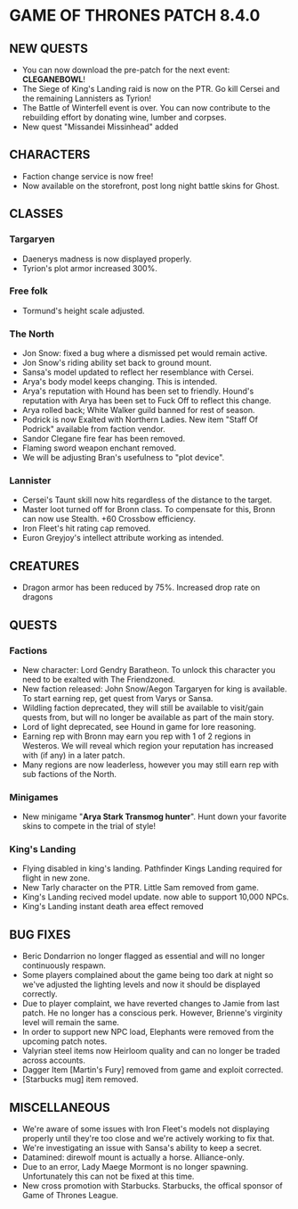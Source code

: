 # GAME OF THRONES PATCH 8.4.0

## NEW QUESTS

- You can now download the pre-patch for the next event: **CLEGANEBOWL**!
- The Siege of King's Landing raid is now on the PTR. Go kill Cersei and the remaining Lannisters as Tyrion!
- The Battle of Winterfell event is over. You can now contribute to the rebuilding effort by donating wine, lumber and corpses.
- New quest "Missandei Missinhead" added

## CHARACTERS

- Faction change service is now free!
- Now available on the storefront, post long night battle skins for Ghost.

## CLASSES

### Targaryen

- Daenerys madness is now displayed properly.
- Tyrion's plot armor increased 300%.

### Free folk

- Tormund's height scale adjusted.

### The North

- Jon Snow: fixed a bug where a dismissed pet would remain active.
- Jon Snow's riding ability set back to ground mount.
- Sansa's model updated to reflect her resemblance with Cersei.
- Arya's body model keeps changing. This is intended. 
- Arya's reputation with Hound has been set to friendly. Hound's reputation with Arya has been set to Fuck Off to reflect this change.
- Arya rolled back; White Walker guild banned for rest of season.
- Podrick is now Exalted with Northern Ladies. New item "Staff Of Podrick" available from faction vendor.
- Sandor Clegane fire fear has been removed.
- Flaming sword weapon enchant removed.
- We will be adjusting Bran's usefulness to "plot device".

### Lannister

- Cersei's Taunt skill now hits regardless of the distance to the target.
- Master loot turned off for Bronn class. To compensate for this, Bronn can now use Stealth. +60 Crossbow efficiency.
- Iron Fleet's hit rating cap removed.
- Euron Greyjoy's intellect attribute working as intended.

## CREATURES

- Dragon armor has been reduced by 75%. Increased drop rate on dragons

## QUESTS

### Factions

- New character: Lord Gendry Baratheon. To unlock this character you need to be exalted with The Friendzoned.
- New faction released: John Snow/Aegon Targaryen for king is available. To start earning rep, get quest from Varys or Sansa.
- Wildling faction deprecated, they will still be available to visit/gain quests from, but will no longer be available as part of the main story.
- Lord of light deprecated, see Hound in game for lore reasoning.
- Earning rep with Bronn may earn you rep with 1 of 2 regions in Westeros. We will reveal which region your reputation has increased with (if any) in a later patch.
- Many regions are now leaderless, however you may still earn rep with sub factions of the North.

### Minigames

- New minigame "**Arya Stark Transmog hunter**". Hunt down your favorite skins to compete in the trial of style!

### King's Landing

 - Flying disabled in king's landing. Pathfinder Kings Landing required for flight in new zone.
 - New Tarly character on the PTR. Little Sam removed from game.
 - King's Landing recived model update. now able to support 10,000 NPCs.
 - King's Landing instant death area effect removed

## BUG FIXES

- Beric Dondarrion no longer flagged as essential and will no longer continuously respawn.
- Some players complained about the game being too dark at night so we've adjusted the lighting levels and now it should be displayed correctly.
- Due to player complaint, we have reverted changes to Jamie from last patch. He no longer has a conscious perk. However, Brienne's virginity level will remain the same.
- In order to support new NPC load, Elephants were removed from the upcoming patch notes.
- Valyrian steel items now Heirloom quality and can no longer be traded across accounts.
- Dagger Item [Martin's Fury] removed from game and exploit corrected.
- [Starbucks mug] item removed.

## MISCELLANEOUS

- We're aware of some issues with Iron Fleet's models not displaying properly until they're too close and we're actively working to fix that.
- We're investigating an issue with Sansa's ability to keep a secret.
- Datamined: direwolf mount is actually a horse. Alliance-only.
- Due to an error, Lady Maege Mormont is no longer spawning. Unfortunately this can not be fixed at this time.
- New cross promotion with Starbucks. Starbucks, the offical sponsor of Game of Thrones League.